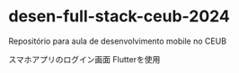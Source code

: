 # desen-full-stack-ceub-2024
Repositório para aula de desenvolvimento mobile no CEUB 

スマホアプリのログイン画面
Flutterを使用
